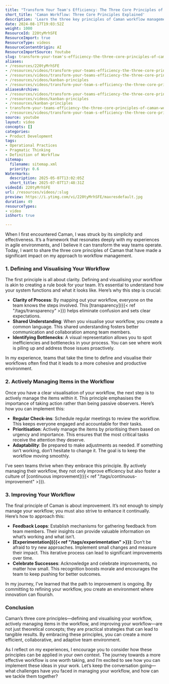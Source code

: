 ```yaml
---
title: "Transform Your Team's Efficiency: The Three Core Principles of Caman Workflow Management"
short_title: 'Caman Workflow: Three Core Principles Explained'
description: 'Learn the three key principles of Caman workflow management to boost team efficiency: visualise processes, actively manage tasks, and drive continuous improvement.'
date: 2024-08-17T19:03:52Z
weight: 1000
ResourceId: 220tyMrhSFE
ResourceImport: true
ResourceType: videos
ResourceContentOrigin: AI
ResourceImportSource: Youtube
slug: transform-your-team's-efficiency-the-three-core-principles-of-caman-workflow-management
aliases:
- /resources/220tyMrhSFE
- /resources/videos/transform-your-teams-efficiency-the-three-core-principles-of-caman-workflow-management-220tyMrhSFE
- /resources/videos/transform-your-teams-efficiency-the-three-core-principles-of-caman-workflow-management
- /resources/videos/kanban-principles
- /resources/videos/transform-your-team-s-efficiency-the-three-core-principles-of-caman-workflow-management
aliasesArchive:
- /resources/videos/transform-your-teams-efficiency-the-three-core-principles-of-caman-workflow-management
- /resources/videos/kanban-principles
- /resources/kanban-principles
- transform-your-teams-efficiency-the-three-core-principles-of-caman-workflow-management-220tyMrhSFE
- /resources/videos/transform-your-team-s-efficiency-the-three-core-principles-of-caman-workflow-management
source: youtube
layout: video
concepts: []
categories:
- Product Development
tags:
- Operational Practices
- Pragmatic Thinking
- Definition of Workflow
sitemap:
  filename: sitemap.xml
  priority: 0.6
Watermarks:
  description: 2025-05-07T13:02:05Z
  short_title: 2025-07-07T17:48:31Z
videoId: 220tyMrhSFE
url: /resources/videos/:slug
preview: https://i.ytimg.com/vi/220tyMrhSFE/maxresdefault.jpg
duration: 49
resourceTypes:
- video
isShort: true

---
```

When I first encountered Caman, I was struck by its simplicity and effectiveness. It’s a framework that resonates deeply with my experiences in agile environments, and I believe it can transform the way teams operate. Today, I want to share the three core principles of Caman that have made a significant impact on my approach to workflow management.

### 1. Defining and Visualising Your Workflow

The first principle is all about clarity. Defining and visualising your workflow is akin to creating a rule book for your team. It’s essential to understand how your system functions and what it looks like. Here’s why this step is crucial:

- **Clarity of Process**: By mapping out your workflow, everyone on the team knows the steps involved. This [transparency]({{< ref "/tags/transparency" >}}) helps eliminate confusion and sets clear expectations.
- **Shared Understanding**: When you visualise your workflow, you create a common language. This shared understanding fosters better communication and collaboration among team members.
- **Identifying Bottlenecks**: A visual representation allows you to spot inefficiencies and bottlenecks in your process. You can see where work is piling up and address those issues proactively.

In my experience, teams that take the time to define and visualise their workflows often find that it leads to a more cohesive and productive environment.

### 2. Actively Managing Items in the Workflow

Once you have a clear visualisation of your workflow, the next step is to actively manage the items within it. This principle emphasises the importance of taking action rather than being passive observers. Here’s how you can implement this:

- **Regular Check-ins**: Schedule regular meetings to review the workflow. This keeps everyone engaged and accountable for their tasks.
- **Prioritisation**: Actively manage the items by prioritising them based on urgency and importance. This ensures that the most critical tasks receive the attention they deserve.
- **Adaptability**: Be prepared to make adjustments as needed. If something isn’t working, don’t hesitate to change it. The goal is to keep the workflow moving smoothly.

I’ve seen teams thrive when they embrace this principle. By actively managing their workflow, they not only improve efficiency but also foster a culture of [continuous improvement]({{< ref "/tags/continuous-improvement" >}}).

### 3. Improving Your Workflow

The final principle of Caman is about improvement. It’s not enough to simply manage your workflow; you must also strive to enhance it continually. Here’s how to approach this:

- **Feedback Loops**: Establish mechanisms for gathering feedback from team members. Their insights can provide valuable information on what’s working and what isn’t.
- **[Experimentation]({{< ref "/tags/experimentation" >}})**: Don’t be afraid to try new approaches. Implement small changes and measure their impact. This iterative process can lead to significant improvements over time.
- **Celebrate Successes**: Acknowledge and celebrate improvements, no matter how small. This recognition boosts morale and encourages the team to keep pushing for better outcomes.

In my journey, I’ve learned that the path to improvement is ongoing. By committing to refining your workflow, you create an environment where innovation can flourish.

### Conclusion

Caman’s three core principles—defining and visualising your workflow, actively managing items in the workflow, and improving your workflow—are not just theoretical concepts; they are practical strategies that can lead to tangible results. By embracing these principles, you can create a more efficient, collaborative, and adaptive team environment.

As I reflect on my experiences, I encourage you to consider how these principles can be applied in your own context. The journey towards a more effective workflow is one worth taking, and I’m excited to see how you can implement these ideas in your work. Let’s keep the conversation going—what challenges have you faced in managing your workflow, and how can we tackle them together?
